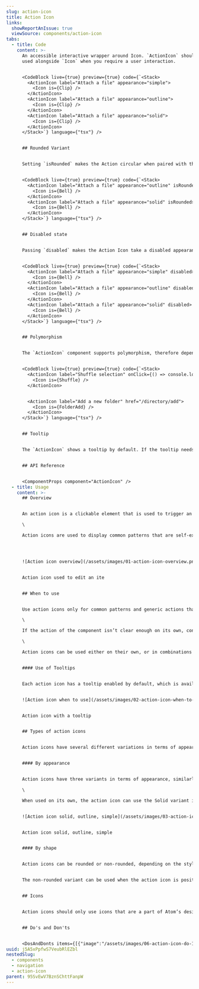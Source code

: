 ```yaml
---
slug: action-icon
title: Action Icon
links:
  showReportAnIssue: true
  viewSource: components/action-icon
tabs:
  - title: Code
    content: >-
      An accessible interactive wrapper around Icon. `ActionIcon` should be
      used alongside `Icon` when you require a user interaction.


      <CodeBlock live={true} preview={true} code={`<Stack>
        <ActionIcon label="Attach a file" appearance="simple">
          <Icon is={Clip} />
        </ActionIcon>
        <ActionIcon label="Attach a file" appearance="outline">
          <Icon is={Clip} />
        </ActionIcon>
        <ActionIcon label="Attach a file" appearance="solid">
          <Icon is={Clip} />
        </ActionIcon>
      </Stack>`} language={"tsx"} />


      ## Rounded Variant


      Setting `isRounded` makes the Action circular when paired with the options "outline" and "solid" for the `appearance` prop


      <CodeBlock live={true} preview={true} code={`<Stack>
        <ActionIcon label="Attach a file" appearance="outline" isRounded>
          <Icon is={Bell} />
        </ActionIcon>
        <ActionIcon label="Attach a file" appearance="solid" isRounded>
          <Icon is={Bell} />
        </ActionIcon>
      </Stack>`} language={"tsx"} />


      ## Disabled state


      Passing `disabled` makes the Action Icon take a disabled appearance, where any cursor interaction with the component will not render any changes in its UI.


      <CodeBlock live={true} preview={true} code={`<Stack>
        <ActionIcon label="Attach a file" appearance="simple" disabled>
          <Icon is={Bell} />
        </ActionIcon>
        <ActionIcon label="Attach a file" appearance="outline" disabled>
          <Icon is={Bell} />
        </ActionIcon>
        <ActionIcon label="Attach a file" appearance="solid" disabled>
          <Icon is={Bell} />
        </ActionIcon>
      </Stack>`} language={"tsx"} />


      ## Polymorphism


      The `ActionIcon` component supports polymorphism, therefore depending on whether it receives an `onClick`/`href` as a prop, it will produce a `button` or `link` respectively


      <CodeBlock live={true} preview={true} code={`<Stack>
        <ActionIcon label="Shuffle selection" onClick={() => console.log('clicked')}>
          <Icon is={Shuffle} />
        </ActionIcon>


        <ActionIcon label="Add a new folder" href="/directory/add">
          <Icon is={FolderAdd} />
        </ActionIcon>
      </Stack>`} language={"tsx"} />


      ## Tooltip


      The `ActionIcon` shows a tooltip by default. If the tooltip needs to be turned off it can by passing `hasTooltip=false`. It is not advisable to turn off the tooltip option as it may reduce the user experience.


      ## API Reference


      <ComponentProps component="ActionIcon" />
  - title: Usage
    content: >-
      ## Overview


      An action icon is a clickable element that is used to trigger an action by the user. It works as a more minimal version of a button that uses only an icon to signify its meaning, which can be useful when space in a layout is limited.\

      \

      Action icons are used to display common patterns that are self-explanatory and do not require extra copy to clarify.




      ![Action icon overview](/assets/images/01-action-icon-overview.png "Action icon overview")


      Action icon used to edit an ite


      ## When to use


      Use action icons only for common patterns and generic actions that can be easily understood by users without the need of button copy, tooltips or other explanations. For example, that could be editing, downloading or sharing an item within a table where it’s clear what the item is and what the action would lead to.\

      \

      If the action of the component isn’t clear enough on its own, consider using a normal button with copy.\

      \

      Action icons can be used either on their own, or in combinations with other buttons when the interaction they signify is of lower priority, compared to the primary button.


      #### Use of Tooltips


      Each action icon has a tooltip enabled by default, which is available on hover. The tooltip can clarify the action the component would take, but should not be necessary to its understanding, as hover states are not available on all devices.


      ![Action icon when to use](/assets/images/02-action-icon-when-to-use.png "Action icon when to use")


      Action icon with a tooltip


      ## Types of action icons


      Action icons have several different variations in terms of appearance, shape and theme in order to match the buttons used next to them.


      #### By appearance


      Action icons have three variants in terms of appearance, similarly to the normal buttons, which should be used based on the importance of the action within the context of the page.\

      \

      When used on its own, the action icon can use the Solid variant if it’s the primary action within that part of the layout. If it signifies a secondary action or is used in a combination with other buttons, it should use the Outline or Simple variants.


      ![Action icon solid, outline, simple](/assets/images/03-action-icon-types-of-buttons.png "Action icon solid, outline, simple")


      Action icon solid, outline, simple


      #### By shape


      Action icons can be rounded or non-rounded, depending on the styling of the other components they’re used around.


      The non-rounded variant can be used when the action icon is positioned next to a normal button or other components, while the rounded one can be used when the icon is on its own without other rectangular components nearby.


      ## Icons


      Action icons should only use icons that are a part of Atom’s design system and no other graphics or typography. The selected icons should have clear meanings and make sense in the context of the page and the other components around them.


      ## Do's and Don'ts


      <DosAndDonts items={[{"image":"/assets/images/06-action-icon-do-1.png","type":"do","description":"Use an icon that follows common patterns known by users within each app"},{"image":"/assets/images/07-action-icon-dont-2.png","type":"dont","description":"Use icons that have abstract meanings within the page they’re used in"},{"image":"/assets/images/08-action-icon-do-3.png","type":"do","description":"Use the appropriate variant of the action icon that fits the component hierarchy of your layout"},{"image":"/assets/images/09-action-icon-dont-4.png","type":"dont","description":"Use the appropriate variant of the action icon that fits the component hierarchy of your layout"}]} />
uuid: j5A5xPpfwS7VeubRlEZbl
nestedSlug:
  - components
  - navigation
  - action-icon
parent: 95SvEwV7BznSChttFanpW
---
```


